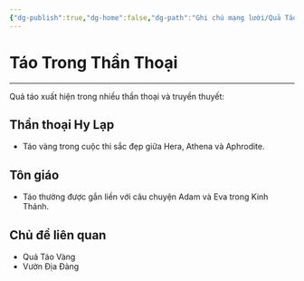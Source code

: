 ```yaml
---
{"dg-publish":true,"dg-home":false,"dg-path":"Ghi chú mạng lưới/Quả Táo/Táo Trong Thần Thoại.md","permalink":"/ghi-chu-mang-luoi/qua-tao/tao-trong-than-thoai/","dgPassFrontmatter":true,"updated":"2025-01-12T15:21:41.850+07:00"}
---
```


# Táo Trong Thần Thoại
---

Quả táo xuất hiện trong nhiều thần thoại và truyền thuyết:

## Thần thoại Hy Lạp
- Táo vàng trong cuộc thi sắc đẹp giữa Hera, Athena và Aphrodite.

## Tôn giáo
- Táo thường được gắn liền với câu chuyện Adam và Eva trong Kinh Thánh.

## Chủ đề liên quan
- Quả Táo Vàng
- Vườn Địa Đàng
